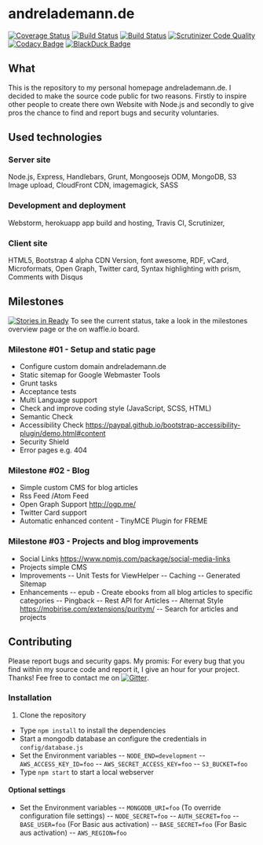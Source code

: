 # andrelademann.de

[![Coverage Status](https://coveralls.io/repos/github/vergissberlin/andrelademann-de/badge.svg?branch=master)](https://coveralls.io/github/vergissberlin/andrelademann-de?branch=master)
[![Build Status](https://travis-ci.org/vergissberlin/andrelademann-de.svg?branch=master)](https://travis-ci.org/vergissberlin/andrelademann-de)
[![Build Status](https://scrutinizer-ci.com/g/vergissberlin/andrelademann-de/badges/build.png?b=master)](https://scrutinizer-ci.com/g/vergissberlin/andrelademann-de/build-status/master)
[![Scrutinizer Code Quality](https://scrutinizer-ci.com/g/vergissberlin/andrelademann-de/badges/quality-score.png?b=master)](https://scrutinizer-ci.com/g/vergissberlin/andrelademann-de/?branch=master)
[![Codacy Badge](https://api.codacy.com/project/badge/Grade/d71d9adb1c8b4ba7a08ff58b86e5ff6d)](https://www.codacy.com/app/andre_1725/andrelademann-de?utm_source=github.com&amp;utm_medium=referral&amp;utm_content=vergissberlin/andrelademann-de&amp;utm_campaign=Badge_Grade)
[![BlackDuck Badge](https://www.openhub.net/p/andrelademann-de/widgets/project_thin_badge?format=gif&amp;ref=Thin+badge)](https://www.openhub.net/p/andrelademann-de?ref=Thin+badge)

## What
This is the repository to my personal homepage andrelademann.de. I decided to make the source code public for two reasons. Firstly to inspire other people to create there own Website with Node.js and secondly to give pros the chance to find and report bugs and security voluntaries.

## Used technologies
### Server site
Node.js, Express, Handlebars, Grunt, Mongoosejs ODM, MongoDB, S3 Image upload, CloudFront CDN, imagemagick, SASS

### Development and deployment
Webstorm, herokuapp app build and hosting, Travis CI, Scrutinizer,

### Client site
HTML5, Bootstrap 4 alpha CDN Version, font awesome, RDF, vCard, Microformats, Open Graph, Twitter card, Syntax highlighting with prism, Comments with Disqus

## Milestones
[![Stories in Ready](https://badge.waffle.io/vergissberlin/andrelademann-de.png?label=ready&title=Ready)](https://waffle.io/vergissberlin/andrelademann-de) To see the current status, take a look in the milestones overview page or the on waffle.io board.

### Milestone #01 - Setup and static page
- Configure custom domain andrelademann.de
- Static sitemap for Google Webmaster Tools
- Grunt tasks
- Acceptance tests
- Multi Language support
- Check and improve coding style (JavaScript, SCSS, HTML)
- Semantic Check
- Accessibility Check https://paypal.github.io/bootstrap-accessibility-plugin/demo.html#content
- Security Shield
- Error pages e.g. 404

### Milestone #02 - Blog
- Simple custom CMS for blog articles
- Rss Feed /Atom Feed
- Open Graph Support http://ogp.me/
- Twitter Card support
- Automatic enhanced content - TinyMCE Plugin for FREME

### Milestone #03 - Projects and blog improvements
- Social Links https://www.npmjs.com/package/social-media-links
- Projects simple CMS
- Improvements
-- Unit Tests for ViewHelper
-- Caching
-- Generated Sitemap
- Enhancements
-- epub - Create ebooks from all blog articles to specific categories
-- Pingback
-- Rest API for Articles
-- Alternat Style https://mobirise.com/extensions/puritym/
-- Search for articles and projects

## Contributing
Please report bugs and security gaps. My promis: For every bug that you find within my source code and report it, I give an hour for your project. Thanks! Fee free to contact me on [![Gitter](https://badges.gitter.im/vergissberlin/andrelademann-de.svg)](https://gitter.im/vergissberlin/andrelademann-de?utm_source=badge&utm_medium=badge&utm_campaign=pr-badge).

### Installation

1. Clone the repository
- Type ``npm install`` to install the dependencies
- Start a mongodb database an configure the credentials in ``config/database.js``
- Set the Environment variables
-- ``NODE_END=development``
-- ``AWS_ACCESS_KEY_ID=foo``
-- ``AWS_SECRET_ACCESS_KEY=foo``
-- ``S3_BUCKET=foo``
- Type ``npm start`` to start a local webserver

#### Optional settings

- Set the Environment variables
-- ``MONGODB_URI=foo`` (To override configuration file settings)
-- ``NODE_SECRET=foo``
-- ``AUTH_SECRET=foo``
-- ``BASE_USER=foo`` (For Basic aus activation)
-- ``BASE_SECRET=foo`` (For Basic aus activation)
-- ``AWS_REGION=foo``
